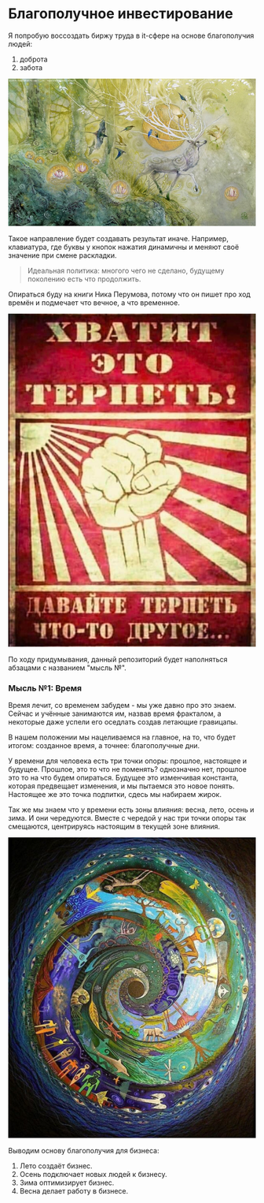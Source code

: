 # Благополучное инвестирование

Я попробую воссоздать биржу труда в it-сфере на основе благополучия людей:
1. доброта
2. забота

![](./Картинки/deer.jpg)

Такое направление будет создавать результат иначе. Например, клавиатура, где буквы у кнопок нажатия динамичны и меняют своё значение при смене раскладки.

> Идеальная политика: многого чего не сделано, будущему поколению есть что продолжить.

Опираться буду на книги Ника Перумова, потому что он пишет про ход времён и подмечает что вечное, а что временное.

![](./Картинки/hvatit.jpg)

По ходу придумывания, данный репозиторий будет наполняться абзацами с названием "мысль №".

### Мысль №1: Время

Время лечит, со временем забудем - мы уже давно про это знаем. Сейчас и учённые занимаются им, назвав время фракталом, а некоторые даже успели его оседлать создав летающие гравицапы. 

В нашем положении мы нацеливаемся на главное, на то, что будет итогом: созданное время, а точнее: благополучные дни. 

У времени для человека есть три точки опоры: прошлое, настоящее и будущее. Прошлое, это то что не поменять? однозначно нет, прошлое это то на что будем опираться. Будущее это изменчивая константа, которая предвещает изменения, и мы пытаемся это новое понять. Настоящее же это точка подпитки, сдесь мы набираем жирок.

Так же мы знаем что у времени есть зоны влияния: весна, лето, осень и зима. И они чередуются. Вместе с чередой у нас три точки опоры так смещаются, центрируясь настоящим в текущей зоне влияния.

![](./Картинки/time.jpg)

Выводим основу благополучия для бизнеса:
1. Лето создаёт бизнес.
2. Осень подключает новых людей к бизнесу.
3. Зима оптимизирует бизнес.
4. Весна делает работу в бизнесе.

